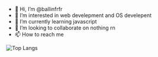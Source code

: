 - 👋 Hi, I’m @ballinfrfr
- 👀 I’m interested in web develepment and OS develepent
- 🌱 I’m currently learning javascript
- 💞️ I’m looking to collaborate on nothing rn
- 📫 How to reach me 

<!---
ballinfrfr/ballinfrfr is a ✨ special ✨ repository because its `README.md` (this file) appears on your GitHub profile.
You can click the Preview link to take a look at your changes.
--->
![Top Langs](https://github-readme-stats.vercel.app/api/top-langs/?username=ballinfrfr&langs_count=10)
